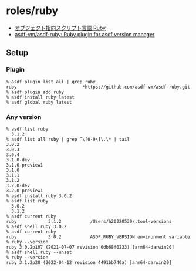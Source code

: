 # roles/ruby
- [オブジェクト指向スクリプト言語 Ruby](https://www.ruby-lang.org/ja/)
- [asdf-vm/asdf-ruby: Ruby plugin for asdf version manager](https://github.com/asdf-vm/asdf-ruby)



## Setup
### Plugin
```
% asdf plugin list all | grep ruby            
ruby                         *https://github.com/asdf-vm/asdf-ruby.git
% asdf plugin add ruby
% asdf install ruby latest
% asdf global ruby latest
```


### Any version
```
% asdf list ruby
  3.1.2
% asdf list all ruby | grep ^\[0-9\]\.\* | tail
3.0.2
3.0.3
3.0.4
3.1.0-dev
3.1.0-preview1
3.1.0
3.1.1
3.1.2
3.2.0-dev
3.2.0-preview1
% asdf install ruby 3.0.2
% asdf list ruby
  3.0.2
  3.1.2
% asdf current ruby
ruby            3.1.2           /Users/h20220530/.tool-versions
% asdf shell ruby 3.0.2
% asdf current ruby
ruby            3.0.2           ASDF_RUBY_VERSION environment variable
% ruby --version
ruby 3.0.2p107 (2021-07-07 revision 0db68f0233) [arm64-darwin20]
% asdf shell ruby --unset
% ruby --version
ruby 3.1.2p20 (2022-04-12 revision 4491bb740a) [arm64-darwin20]
```

